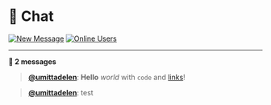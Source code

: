 # 💬 Chat

[![New Message](https://img.shields.io/badge/💬-New_Message-blue?style=for-the-badge)](https://github.com/umittadelen/githubChat/issues/new?template=chat-message.md) [![Online Users](https://img.shields.io/badge/👥-1_users-green?style=for-the-badge)](https://github.com/umittadelen/githubChat/issues)

---

**💭 2 messages**

> [**@umittadelen**](https://github.com/umittadelen): **Hello** *world* with `code` and [links](https://example.com)!

> [**@umittadelen**](https://github.com/umittadelen): test

